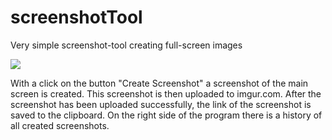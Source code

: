 # screenshotTool
Very simple screenshot-tool creating full-screen images

![](https://img.elektronisch.dev/1598620181_DUUS75HeT8.png)

With a click on the button "Create Screenshot" a screenshot of the main screen is created. This screenshot is then uploaded to imgur.com. After the screenshot has been uploaded successfully, the link of the screenshot is saved to the clipboard. On the right side of the program there is a history of all created screenshots.
